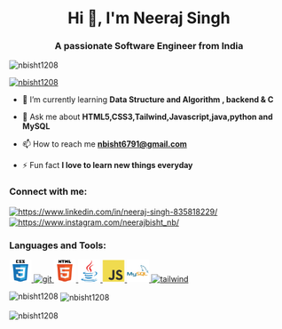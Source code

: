<h1 align="center">Hi 👋, I'm Neeraj Singh</h1>
<h3 align="center">A passionate Software Engineer from India</h3>

<p align="left"> <img src="https://komarev.com/ghpvc/?username=nbisht1208&label=Profile%20views&color=0e75b6&style=flat" alt="nbisht1208" /> </p>

<p align="left"> <a href="https://github.com/ryo-ma/github-profile-trophy"><img src="https://github-profile-trophy.vercel.app/?username=nbisht1208" alt="nbisht1208" /></a> </p>

- 🌱 I’m currently learning **Data Structure and Algorithm , backend & C**

- 💬 Ask me about **HTML5,CSS3,Tailwind,Javascript,java,python and MySQL**

- 📫 How to reach me **nbisht6791@gmail.com**

- ⚡ Fun fact **I love to learn new things everyday**

<h3 align="left">Connect with me:</h3>
<p align="left">
<a href="https://linkedin.com/in/https://www.linkedin.com/in/neeraj-singh-835818229/" target="blank"><img align="center" src="https://raw.githubusercontent.com/rahuldkjain/github-profile-readme-generator/master/src/images/icons/Social/linked-in-alt.svg" alt="https://www.linkedin.com/in/neeraj-singh-835818229/" height="30" width="40" /></a>
<a href="https://instagram.com/https://www.instagram.com/neerajbisht_nb/" target="blank"><img align="center" src="https://raw.githubusercontent.com/rahuldkjain/github-profile-readme-generator/master/src/images/icons/Social/instagram.svg" alt="https://www.instagram.com/neerajbisht_nb/" height="30" width="40" /></a>
</p>

<h3 align="left">Languages and Tools:</h3>
<p align="left"> <a href="https://www.w3schools.com/css/" target="_blank" rel="noreferrer"> <img src="https://raw.githubusercontent.com/devicons/devicon/master/icons/css3/css3-original-wordmark.svg" alt="css3" width="40" height="40"/> </a> <a href="https://git-scm.com/" target="_blank" rel="noreferrer"> <img src="https://www.vectorlogo.zone/logos/git-scm/git-scm-icon.svg" alt="git" width="40" height="40"/> </a> <a href="https://www.w3.org/html/" target="_blank" rel="noreferrer"> <img src="https://raw.githubusercontent.com/devicons/devicon/master/icons/html5/html5-original-wordmark.svg" alt="html5" width="40" height="40"/> </a> <a href="https://www.java.com" target="_blank" rel="noreferrer"> <img src="https://raw.githubusercontent.com/devicons/devicon/master/icons/java/java-original.svg" alt="java" width="40" height="40"/> </a> <a href="https://developer.mozilla.org/en-US/docs/Web/JavaScript" target="_blank" rel="noreferrer"> <img src="https://raw.githubusercontent.com/devicons/devicon/master/icons/javascript/javascript-original.svg" alt="javascript" width="40" height="40"/> </a> <a href="https://www.mysql.com/" target="_blank" rel="noreferrer"> <img src="https://raw.githubusercontent.com/devicons/devicon/master/icons/mysql/mysql-original-wordmark.svg" alt="mysql" width="40" height="40"/> </a> <a href="https://tailwindcss.com/" target="_blank" rel="noreferrer"> <img src="https://www.vectorlogo.zone/logos/tailwindcss/tailwindcss-icon.svg" alt="tailwind" width="40" height="40"/> </a> </p>

<p><img align="left" src="https://github-readme-stats.vercel.app/api/top-langs?username=nbisht1208&show_icons=true&locale=en&layout=compact" alt="nbisht1208" /></p>

<p>&nbsp;<img align="center" src="https://github-readme-stats.vercel.app/api?username=nbisht1208&show_icons=true&locale=en" alt="nbisht1208" /></p>

<p><img align="center" src="https://github-readme-streak-stats.herokuapp.com/?user=nbisht1208&" alt="nbisht1208" /></p>
